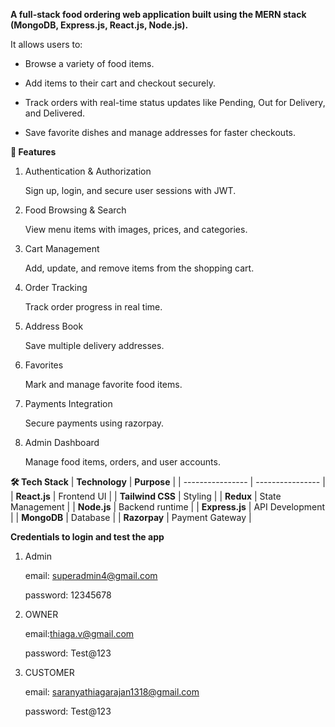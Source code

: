 **A full-stack food ordering web application built using the MERN stack (MongoDB, Express.js, React.js, Node.js).**

It allows users to:

* Browse a variety of food items.

* Add items to their cart and checkout securely.

* Track orders with real-time status updates like Pending, Out for Delivery, and Delivered.

* Save favorite dishes and manage addresses for faster checkouts.

**🚀 Features**

1. Authentication & Authorization

      Sign up, login, and secure user sessions with JWT.

2. Food Browsing & Search

      View menu items with images, prices, and categories.

3. Cart Management

      Add, update, and remove items from the shopping cart.

4. Order Tracking

      Track order progress in real time.

5. Address Book

      Save multiple delivery addresses.

6. Favorites

      Mark and manage favorite food items.

7. Payments Integration

      Secure payments using razorpay.

8. Admin Dashboard 

      Manage food items, orders, and user accounts.
   

**🛠 Tech Stack**
| **Technology**   | **Purpose**      |
| ---------------- | ---------------- |
| **React.js**     | Frontend UI      |
| **Tailwind CSS** | Styling          |
| **Redux**        | State Management |
| **Node.js**      | Backend runtime  |
| **Express.js**   | API Development  |
| **MongoDB**      | Database         |
| **Razorpay**       | Payment Gateway  |

**Credentials to login and test the app**

1. Admin

      email: superadmin4@gmail.com

      password: 12345678

2. OWNER

      email:thiaga.v@gmail.com

      password: Test@123

3. CUSTOMER

      email: saranyathiagarajan1318@gmail.com

      password: Test@123


